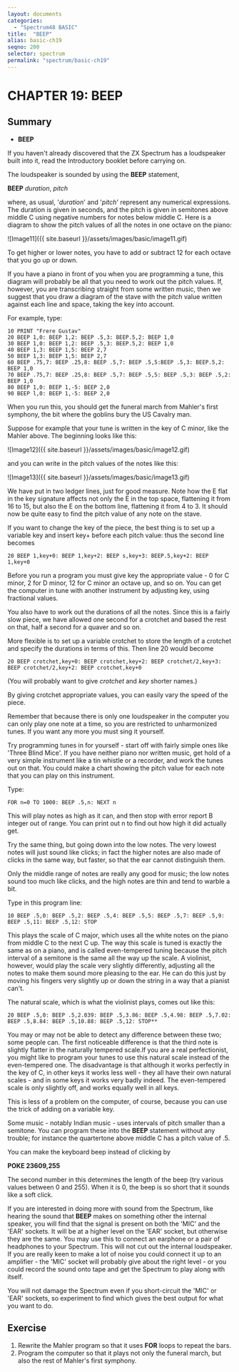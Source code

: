 ```yaml
---
layout: documents
categories: 
  - "Spectrum48 BASIC"
title:  "BEEP"
alias: basic-ch19
seqno: 200
selector: spectrum
permalink: "spectrum/basic-ch19"
---
```


# CHAPTER 19: BEEP

## Summary
 
- **BEEP**

If you haven't already discovered that the ZX Spectrum has a loudspeaker built into it, read the Introductory booklet before carrying on.
 
The loudspeaker is sounded by using the **BEEP** statement,

**BEEP** *duration*, *pitch*

where, as usual, '*duration*' and '*pitch*' represent any numerical expressions. The duration is given in seconds, and the pitch is given in semitones above
middle C using negative numbers for notes below middle C. Here is a diagram to show the pitch values of all the notes in one octave on the
piano:
 
![Image11]({{ site.baseurl }}/assets/images/basic/image11.gif)

To get higher or lower notes, you have to add or subtract 12 for each octave that you go up or down.


If you have a piano in front of you when you are programming a tune, this diagram will probably be all that you need to work out the pitch values. If,
however, you are transcribing straight from some written music, then we suggest that you draw a diagram of the stave with the pitch value written against each
line and space, taking the key into account.

For example, type:

```
10 PRINT "Frere Gustav"
20 BEEP 1,0: BEEP 1,2: BEEP .5,3: BEEP.5,2: BEEP 1,0
30 BEEP 1,0: BEEP 1,2: BEEP .5,3: BEEP.5,2: BEEP 1,0
40 BEEP 1,3: BEEP 1,5: BEEP 2,7
50 BEEP 1,3: BEEP 1,5: BEEP 2,7
60 BEEP .75,7: BEEP .25,8: BEEP .5,7: BEEP .5,5:BEEP .5,3: BEEP.5,2: BEEP 1,0
70 BEEP .75,7: BEEP .25,8: BEEP .5,7: BEEP .5,5: BEEP .5,3: BEEP .5,2: BEEP 1,0
80 BEEP 1,0: BEEP 1,-5: BEEP 2,0
90 BEEP l,0: BEEP 1,-5: BEEP 2,0
```

When you run this, you should get the funeral march from Mahler's first symphony, the bit where the goblins bury the US Cavalry man.

Suppose for example that your tune is written in the key of C minor, like the Mahler above. The beginning looks like this:

![Image12]({{ site.baseurl }}/assets/images/basic/image12.gif) 

and you can write in the pitch values of the notes like this:
 
![Image13]({{ site.baseurl }}/assets/images/basic/image13.gif)

We have put in two ledger lines, just for good measure. Note how the E flat in the key signature affects not only the E in the top space, flattening it from 16
to 15, but also the E on the bottom line, flattening it from 4 to 3. It should now be quite easy to find the pitch value of any note on the stave.

If you want to change the key of the piece, the best thing is to set up a variable key and insert key+ before each pitch value: thus the second line
becomes

```
20 BEEP 1,key+0: BEEP 1,key+2: BEEP s,key+3: BEEP.5,key+2: BEEP 1,key+0
```
 
Before you run a program you must give key the appropriate value - 0 for C minor, 2 for D minor, 12 for C minor an octave up, and so on. You can get the
computer in tune with another instrument by adjusting key, using fractional values.

You also have to work out the durations of all the notes. Since this is a fairly slow piece, we have allowed one second for a crotchet and based the rest on
that, half a second for a quaver and so on.

More flexible is to set up a variable crotchet to store the length of a crotchet and specify the durations in terms of this. Then line 20 would become
 
```
20 BEEP crotchet,key+0: BEEP crotchet,key+2: BEEP crotchet/2,key+3: 
BEEP crotchet/2,key+2: BEEP crotchet,key+0
```

(You will probably want to give *crotchet* and *key* shorter names.)

By giving crotchet appropriate values, you can easily vary the speed of the piece.

Remember that because there is only one loudspeaker in the computer you can only play one note at a time, so you are restricted to unharmonized tunes. If you
want any more you must sing it yourself.

Try programming tunes in for yourself - start off with fairly simple ones like 'Three Blind Mice'. If you have neither piano nor written music, get hold of a
very simple instrument like a tin whistle or a recorder, and work the tunes out on that. You could make a chart showing the pitch value for each note that you
can play on this instrument.

Type:
```
FOR n=0 TO 1000: BEEP .5,n: NEXT n
```

This will play notes as high as it can, and then stop with error report B integer out of range. You can print out n to find out how high it did actually
get.
 
Try the same thing, but going down into the low notes. The very lowest notes will just sound like clicks; in fact the higher notes are also made of clicks in
the same way, but faster, so that the ear cannot distinguish them.

Only the middle range of notes are really any good for music; the low notes sound too much like clicks, and the high notes are thin and tend to warble a
bit.

Type in this program line:
 
```
10 BEEP .5,0: BEEP .5,2: BEEP .5,4: BEEP .5,5: BEEP .5,7: BEEP .5,9:
BEEP .5,11: BEEP .5,12: STOP
```
 
This plays the scale of C major, which uses all the white notes on the piano from middle C to the next C up. The way this scale is tuned is exactly the same
as on a piano, and is called even-tempered tuning because the pitch interval of a semitone is the same all the way up the scale. A violinist, however, would
play the scale very slightly differently, adjusting all the notes to make them sound more pleasing to the ear. He can do this just by moving his fingers very
slightly up or down the string in a way that a pianist can't.

The natural scale, which is what the violinist plays, comes out like this:

```
20 BEEP .5,0: BEEP .5,2.039: BEEP .5,3.86: BEEP .5,4.98: BEEP .5,7.02:
BEEP .5,8.84: BEEP .5,10.88: BEEP .5,12: STOP**
```
 
You may or may not be able to detect any difference between these two; some people can. The first noticeable difference is that the third note is slightly
flatter in the naturally tempered scale.lf you are a real perfectionist, you might like to program your tunes to use this natural scale instead of the
even-tempered one. The disadvantage is that although it works perfectly in the key of C, in other keys it works less well - they all have their own natural
scales - and in some keys it works very badly indeed. The even-tempered scale is only slightly off, and works equally well in all keys.

This is less of a problem on the computer, of course, because you can use the trick of adding on a variable key.

Some music - notably Indian music - uses intervals of pitch smaller than a semitone. You can program these into the **BEEP** statement without any trouble; for
instance the quartertone above middle C has a pitch value of .5.

You can make the keyboard beep instead of clicking by

**POKE 23609,255**

The second number in this determines the length of the beep (try various values between 0 and 255). When it is 0, the beep is so short that it sounds like a
soft click.

If you are interested in doing more with sound from the Spectrum, like hearing the sound that **BEEP** makes on something other the internal speaker, you will find that the signal is present on both the 'MIC' and the 'EAR' sockets. It will be at a higher level on the 'EAR' socket, but otherwise they are the same. You may use this to connect an earphone or a pair of headphones to your Spectrum. This will not cut out the internal loudspeaker. If you are really keen to make a lot
of noise you could connect it up to an amplifier - the 'MIC' socket will probably give about the right level - or you could record the sound onto tape
and get the Spectrum to play along with itself.

You will not damage the Spectrum even if you short-circuit the 'MIC' or 'EAR' sockets, so experiment to find which gives the best output for what you want to
do.

## Exercise

1. Rewrite the Mahler program so that it uses **FOR** loops to repeat the bars.
2. Program the computer so that it plays not only the funeral march, but also the rest of Mahler's first symphony.
